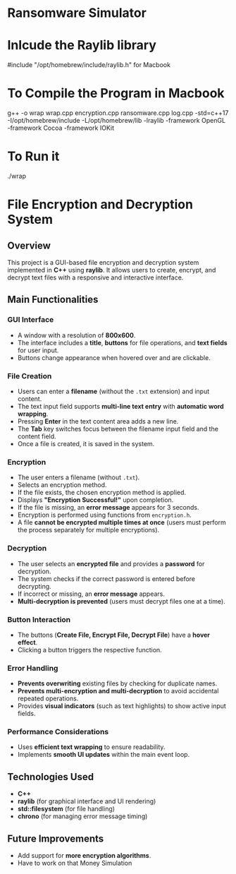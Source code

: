 # Ransomware Simulator

# Inlcude the Raylib library
#include "/opt/homebrew/include/raylib.h"  for Macbook

# To Compile the Program in Macbook
g++ -o wrap wrap.cpp encryption.cpp ransomware.cpp log.cpp -std=c++17 -I/opt/homebrew/include -L/opt/homebrew/lib -lraylib -framework OpenGL -framework Cocoa -framework IOKit

#  To Run it
./wrap

# File Encryption and Decryption System

## Overview
This project is a GUI-based file encryption and decryption system implemented in **C++** using **raylib**. It allows users to create, encrypt, and decrypt text files with a responsive and interactive interface.

## Main Functionalities

### GUI Interface
- A window with a resolution of **800x600**.
- The interface includes a **title**, **buttons** for file operations, and **text fields** for user input.
- Buttons change appearance when hovered over and are clickable.

### File Creation
- Users can enter a **filename** (without the `.txt` extension) and input content.
- The text input field supports **multi-line text entry** with **automatic word wrapping**.
- Pressing **Enter** in the text content area adds a new line.
- The **Tab** key switches focus between the filename input field and the content field.
- Once a file is created, it is saved in the system.

### Encryption
- The user enters a filename (without `.txt`).
- Selects an encryption method.
- If the file exists, the chosen encryption method is applied.
- Displays **"Encryption Successful!"** upon completion.
- If the file is missing, an **error message** appears for 3 seconds.
- Encryption is performed using functions from `encryption.h`.
- A file **cannot be encrypted multiple times at once** (users must perform the process separately for multiple encryptions).

### Decryption
- The user selects an **encrypted file** and provides a **password** for decryption.
- The system checks if the correct password is entered before decrypting.
- If incorrect or missing, an **error message** appears.
- **Multi-decryption is prevented** (users must decrypt files one at a time).

### Button Interaction
- The buttons (**Create File, Encrypt File, Decrypt File**) have a **hover effect**.
- Clicking a button triggers the respective function.

### Error Handling
- **Prevents overwriting** existing files by checking for duplicate names.
- **Prevents multi-encryption and multi-decryption** to avoid accidental repeated operations.
- Provides **visual indicators** (such as text highlights) to show active input fields.

### Performance Considerations
- Uses **efficient text wrapping** to ensure readability.
- Implements **smooth UI updates** within the main event loop.

## Technologies Used
- **C++**
- **raylib** (for graphical interface and UI rendering)
- **std::filesystem** (for file handling)
- **chrono** (for managing error message timing)

## Future Improvements
- Add support for **more encryption algorithms**.
- Have to work on that Money Simulation
